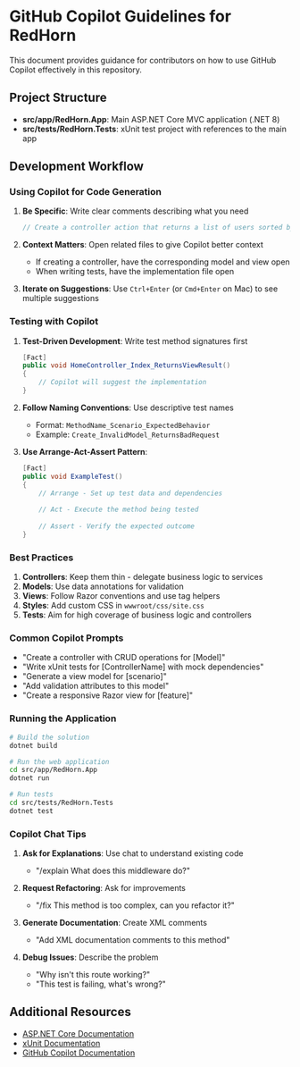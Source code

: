 # GitHub Copilot Guidelines for RedHorn

This document provides guidance for contributors on how to use GitHub Copilot effectively in this repository.

## Project Structure

- **src/app/RedHorn.App**: Main ASP.NET Core MVC application (.NET 8)
- **src/tests/RedHorn.Tests**: xUnit test project with references to the main app

## Development Workflow

### Using Copilot for Code Generation

1. **Be Specific**: Write clear comments describing what you need
   ```csharp
   // Create a controller action that returns a list of users sorted by creation date
   ```

2. **Context Matters**: Open related files to give Copilot better context
   - If creating a controller, have the corresponding model and view open
   - When writing tests, have the implementation file open

3. **Iterate on Suggestions**: Use `Ctrl+Enter` (or `Cmd+Enter` on Mac) to see multiple suggestions

### Testing with Copilot

1. **Test-Driven Development**: Write test method signatures first
   ```csharp
   [Fact]
   public void HomeController_Index_ReturnsViewResult()
   {
       // Copilot will suggest the implementation
   }
   ```

2. **Follow Naming Conventions**: Use descriptive test names
   - Format: `MethodName_Scenario_ExpectedBehavior`
   - Example: `Create_InvalidModel_ReturnsBadRequest`

3. **Use Arrange-Act-Assert Pattern**:
   ```csharp
   [Fact]
   public void ExampleTest()
   {
       // Arrange - Set up test data and dependencies
       
       // Act - Execute the method being tested
       
       // Assert - Verify the expected outcome
   }
   ```

### Best Practices

1. **Controllers**: Keep them thin - delegate business logic to services
2. **Models**: Use data annotations for validation
3. **Views**: Follow Razor conventions and use tag helpers
4. **Styles**: Add custom CSS in `wwwroot/css/site.css`
5. **Tests**: Aim for high coverage of business logic and controllers

### Common Copilot Prompts

- "Create a controller with CRUD operations for [Model]"
- "Write xUnit tests for [ControllerName] with mock dependencies"
- "Generate a view model for [scenario]"
- "Add validation attributes to this model"
- "Create a responsive Razor view for [feature]"

### Running the Application

```bash
# Build the solution
dotnet build

# Run the web application
cd src/app/RedHorn.App
dotnet run

# Run tests
cd src/tests/RedHorn.Tests
dotnet test
```

### Copilot Chat Tips

1. **Ask for Explanations**: Use chat to understand existing code
   - "/explain What does this middleware do?"
   
2. **Request Refactoring**: Ask for improvements
   - "/fix This method is too complex, can you refactor it?"
   
3. **Generate Documentation**: Create XML comments
   - "Add XML documentation comments to this method"

4. **Debug Issues**: Describe the problem
   - "Why isn't this route working?"
   - "This test is failing, what's wrong?"

## Additional Resources

- [ASP.NET Core Documentation](https://learn.microsoft.com/aspnet/core)
- [xUnit Documentation](https://xunit.net/)
- [GitHub Copilot Documentation](https://docs.github.com/copilot)
